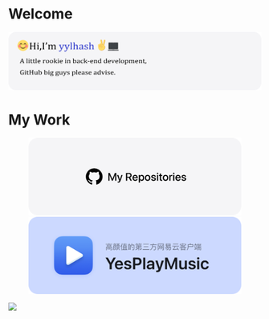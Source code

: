 <!--
**yylhash/yylhash** is a ✨ _special_ ✨ repository because its `README.md` (this file) appears on your GitHub profile.

Here are some ideas to get you started:

- 🔭 I’m currently working on ...
- 🌱 I’m currently learning ...
- 👯 I’m looking to collaborate on ...
- 🤔 I’m looking for help with ...
- 💬 Ask me about ...
- 📫 How to reach me: ...
- 😄 Pronouns: ...
- ⚡ Fun fact: ...
-->
# Welcome

[![avatar](images/Title-modified.png)](https://github.com/yylhash)

# My Work

<figure class="half">
    <img src="images/my-repos.png">
    <img src="images/yesplaymusic.png">
</figure>


[![](图片地址)](超链接地址)

